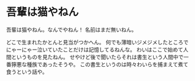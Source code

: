 # 吾輩は猫やねん

吾輩は猫やねん。なんでやねん！
名前はまだ無いねん。

どこで生まれたかとんと見当がつかへん。
何でも薄暗いジメジメしたところでにゃーにゃー泣いていたことだけは記憶してるねんな。
わいはここで始めて人間というものを見たねん。
せやけど後で聞いたらそれは書生という人間中で一番獰悪な種族であったそうや。
この書生というのは時々わいらを捕まえて煮て食うという話や。
